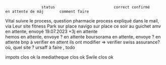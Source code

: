                     status                          correct confirmé        en attente de màj       comment faire

Vital               suivre le process, question pharmacie                                           process expliqué dans le mail, via Leur site
fitness Park        sur place 
navigo              sur place ce soir                                                               au guichet
amv                 en attente, envoyé 19.07.2023   +3j                     en attente                                 
hemos               en attente, envoye ?                                    en attente
boursorama          en attente, envoye ?                                    en attente
bnp                 à verifier                                              en attent ils ont modifier => verifier
swiss assurance?    où, quel site ? 
ursaff              à faire , todo 

impots                  clos                        ok
la mediatheque          clos                        ok
Swile                   clos                        ok